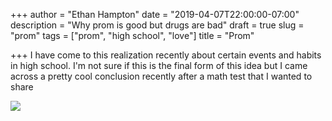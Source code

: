 +++
author = "Ethan Hampton"
date = "2019-04-07T22:00:00-07:00"
description = "Why prom is good but drugs are bad"
draft = true
slug = "prom"
tags = ["prom", "high school", "love"]
title = "Prom"

+++
I have come to this realization recently about certain events and habits in high school. I'm not sure if this is the final form of this idea but I came across a pretty cool conclusion recently after a math test that I wanted to share

![](/uploads/image-1.jpg)